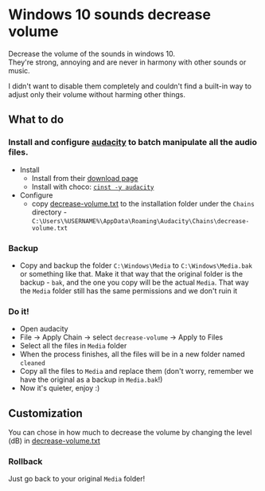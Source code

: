 # Windows 10 sounds decrease volume
Decrease the volume of the sounds in windows 10.<BR>
They're strong, annoying and are never in harmony with other sounds or music.
<BR>

I didn't want to disable them completely and couldn't find a built-in way to adjust only their volume without harming other things.

## What to do
### Install and configure [audacity](http://www.audacityteam.org/) to batch manipulate all the audio files.
* Install
  * Install from their [download page](http://www.audacityteam.org/download/)
  * Install with choco: [`cinst -y audacity`](https://chocolatey.org/packages/audacity)
* Configure
  * copy [decrease-volume.txt](decrease-volume.txt) to the installation folder under the `Chains` directory - `C:\Users\%USERNAME%\AppData\Roaming\Audacity\Chains\decrease-volume.txt`

### Backup
* Copy and backup the folder `C:\Windows\Media` to `C:\Windows\Media.bak` or something like that. Make it that way that the original folder is the backup - `bak`, and the one you copy will be the actual `Media`. That way the `Media` folder still has the same permissions and we don't ruin it

### Do it!
* Open audacity
* File -> Apply Chain -> select `decrease-volume` -> Apply to Files
* Select all the files in `Media` folder
* When the process finishes, all the files will be in a new folder named `cleaned`
* Copy all the files to `Media` and replace them (don't worry, remember we have the original as a backup in `Media.bak`!)
* Now it's quieter, enjoy :)

## Customization
You can chose in how much to decrease the volume by changing the level (dB) in [decrease-volume.txt](decrease-volume.txt)

### Rollback
Just go back to your original `Media` folder!
